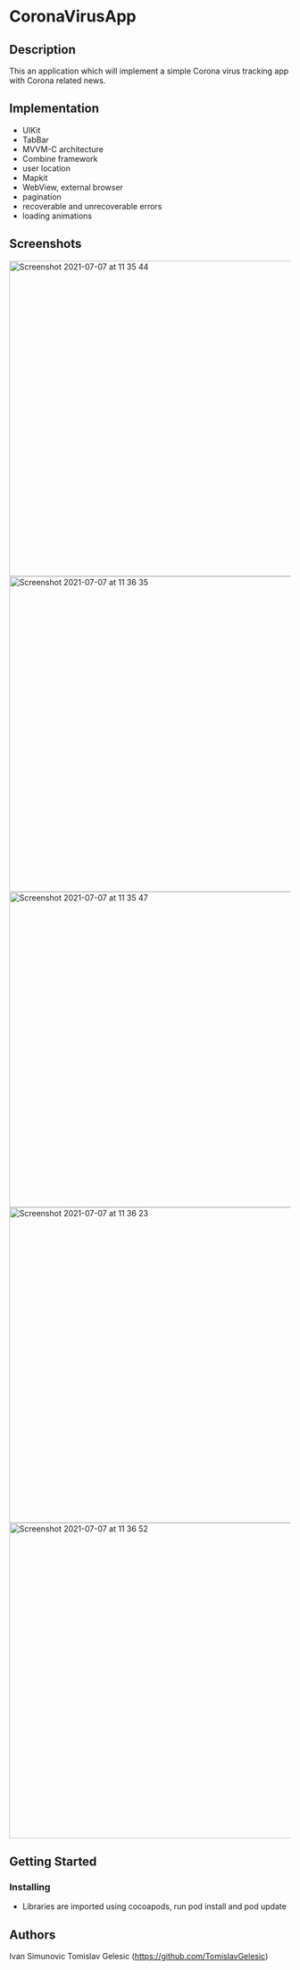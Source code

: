 # CoronaVirusApp

## Description

This an application which will implement a simple Corona virus tracking app with Corona related news.


## Implementation

* UIKit
* TabBar
* MVVM-C architecture
* Combine framework
* user location
* Mapkit
* WebView, external browser
* pagination
* recoverable and unrecoverable errors
* loading animations

## Screenshots
<img width="564" alt="Screenshot 2021-07-07 at 11 35 44" src="https://user-images.githubusercontent.com/68013386/124736889-bb076d00-df17-11eb-905d-7663a9d9532b.png">
<img width="564" alt="Screenshot 2021-07-07 at 11 36 35" src="https://user-images.githubusercontent.com/68013386/124736896-bd69c700-df17-11eb-8400-2b5b7c9d4eca.png">
<img width="564" alt="Screenshot 2021-07-07 at 11 35 47" src="https://user-images.githubusercontent.com/68013386/124736903-bf338a80-df17-11eb-982c-b6b283146f3b.png">
<img width="564" alt="Screenshot 2021-07-07 at 11 36 23" src="https://user-images.githubusercontent.com/68013386/124736909-c0fd4e00-df17-11eb-8e48-fefdd17fee32.png">
<img width="564" alt="Screenshot 2021-07-07 at 11 36 52" src="https://user-images.githubusercontent.com/68013386/124736922-c3f83e80-df17-11eb-8f71-7f98324354f1.png">


## Getting Started

### Installing

* Libraries are imported using cocoapods, run pod install and pod update

## Authors

Ivan Simunovic 
Tomislav Gelesic (https://github.com/TomislavGelesic)
